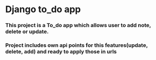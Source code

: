 # Django to_do app
### This project is a To_do app which allows user to add note, delete or update.
### Project includes own api points for this features(update, delete, add) and ready to apply those in urls
